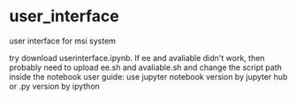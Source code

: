 # user_interface
user interface for msi system 

try download userinterface.ipynb. If ee and avaliable didn't work, then probably need to upload ee.sh and avaliable.sh and change the script path inside the notebook
user guide:
use jupyter notebook version by jupyter hub or .py version by ipython

